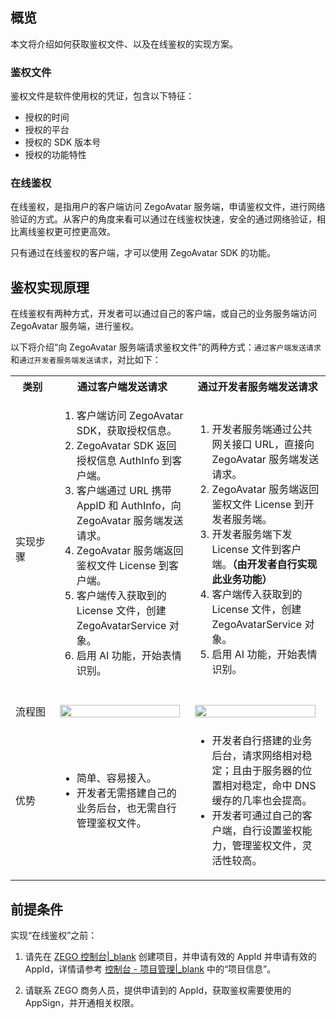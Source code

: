 ## 概览

本文将介绍如何获取鉴权文件、以及在线鉴权的实现方案。

### 鉴权文件

鉴权文件是软件使用权的凭证，包含以下特征：

- 授权的时间
- 授权的平台
- 授权的 SDK 版本号
- 授权的功能特性


### 在线鉴权

在线鉴权，是指用户的客户端访问 ZegoAvatar 服务端，申请鉴权文件，进行网络验证的方式。从客户的角度来看可以通过在线鉴权快速，安全的通过网络验证，相比离线鉴权更可控更高效。

只有通过在线鉴权的客户端，才可以使用 ZegoAvatar SDK 的功能。

## 鉴权实现原理

在线鉴权有两种方式，开发者可以通过自己的客户端，或自己的业务服务端访问 ZegoAvatar 服务端，进行鉴权。

以下将介绍“向 ZegoAvatar 服务端请求鉴权文件”的两种方式：`通过客户端发送请求`和`通过开发者服务端发送请求`，对比如下：

<table>
  <colgroup>
    <col width="14%">
    <col width="43%">
    <col width="43%">
  </colgroup>
  <tbody><tr>
    <th>类别</th>
    <th>通过客户端发送请求</th>
    <th>通过开发者服务端发送请求</th>
  </tr>
  <tr>
    <td>实现步骤</td>
    <td><ol><li>客户端访问 ZegoAvatar SDK，获取授权信息。</li><li>ZegoAvatar SDK 返回授权信息 AuthInfo 到客户端。</li><li>客户端通过 URL 携带 AppID 和 AuthInfo，向 ZegoAvatar 服务端发送请求。</li><li>ZegoAvatar 服务端返回鉴权文件 License 到客户端。</li><li>客户端传入获取到的 License 文件，创建 ZegoAvatarService 对象。</li><li>启用 AI 功能，开始表情识别。</li>&nbsp;</ol></td>
    <td><ol>&nbsp;<li>开发者服务端通过公共网关接口 URL，直接向 ZegoAvatar 服务端发送请求。</li><li>ZegoAvatar 服务端返回鉴权文件 License 到开发者服务端。</li>
<li>开发者服务端下发 License 文件到客户端。<b>（由开发者自行实现此业务功能）</b></li><li>客户端传入获取到的 License 文件，创建 ZegoAvatarService 对象。</li><li>启用 AI 功能，开始表情识别。</li>&nbsp;</ol></td>
  </tr>
  <tr>
    <td>流程图</td>
    <td><img src="https://storage.zego.im/sdk-doc/Pics/ZegoAvatar/avatar_flow_1.png" width="98%"></td>
    <td><img src="https://storage.zego.im/sdk-doc/Pics/ZegoAvatar/avatar_flow_2.png" width="98%"></td>
  </tr>
  <tr>
    <td>优势</td>
    <td><ul><li>简单、容易接入。</li><li>开发者无需搭建自己的业务后台，也无需自行管理鉴权文件。</li></ul></td>
    <td><ul><li>开发者自行搭建的业务后台，请求网络相对稳定；且由于服务器的位置相对稳定，命中 DNS 缓存的几率也会提高。</li><li>开发者可通过自己的客户端，自行设置鉴权能力，管理鉴权文件，灵活性较高。</li></ul></td>
  </tr>
</tbody></table>



## 前提条件

实现“在线鉴权”之前：

1. 请先在 [ZEGO 控制台\|_blank](https://console.zego.im/) 创建项目，并申请有效的 AppId 并申请有效的 AppId，详情请参考 [控制台 - 项目管理\|_blank](#12107) 中的“项目信息”。

2. 请联系 ZEGO 商务人员，提供申请到的 AppId，获取鉴权需要使用的 AppSign，并开通相关权限。
